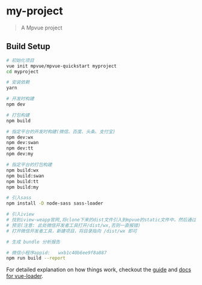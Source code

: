 # my-project

> A Mpvue project

## Build Setup

``` bash
# 初始化项目
vue init mpvue/mpvue-quickstart myproject
cd myproject

# 安装依赖
yarn

# 开发时构建
npm dev

# 打包构建
npm build

# 指定平台的开发时构建(微信、百度、头条、支付宝)
npm dev:wx
npm dev:swan
npm dev:tt
npm dev:my

# 指定平台的打包构建
npm build:wx
npm build:swan
npm build:tt
npm build:my

# 引入sass
npm install -D node-sass sass-loader

# 引入iview
# 找到iview-weapp官网,将clone下来的dist文件引入到mpvue的static文件中，然后通过cnpm run build进行一次编译。在相应的文件中，新建main.json，在里面通过usingComponents配置项，进行自定义组件，然后就可以正常使用了。
# 预览(注意: 此处微信开发者工具打开/dist/wx,否则一直报错)
# 打开微信开发者工具，新建项目，将目录指向 /dist/wx 即可

# 生成 bundle 分析报告

# 微信小程序appid:   wxb1c40b6ee9f8a887
npm run build --report
```


For detailed explanation on how things work, checkout the [guide](http://vuejs-templates.github.io/webpack/) and [docs for vue-loader](http://vuejs.github.io/vue-loader).
